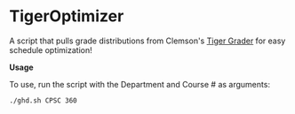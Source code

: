 # TigerOptimizer
A script that pulls grade distributions from Clemson's [Tiger Grader](http://clemson.urbad.net/courses) for easy schedule optimization!

**Usage**

To use, run the script with the Department and Course # as arguments: 

```./ghd.sh CPSC 360```

